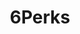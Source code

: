 ---
title: 6Perks
crosslinks:
- WouldYouRather
- makeyourchoice
- onefjef
- Survival
- theydidthemath
---